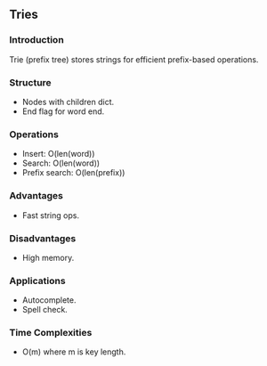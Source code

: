## Tries

### Introduction
Trie (prefix tree) stores strings for efficient prefix-based operations.

### Structure
- Nodes with children dict.
- End flag for word end.

### Operations
- Insert: O(len(word))
- Search: O(len(word))
- Prefix search: O(len(prefix))

### Advantages
- Fast string ops.

### Disadvantages
- High memory.

### Applications
- Autocomplete.
- Spell check.

### Time Complexities
- O(m) where m is key length.